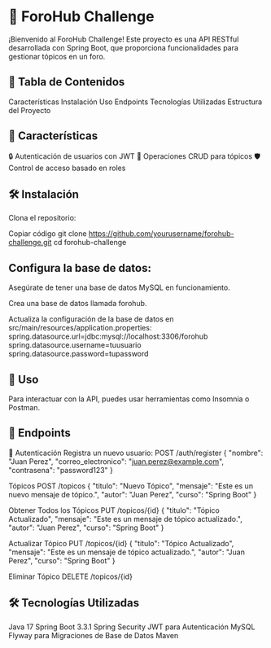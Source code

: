 # 🚀 **ForoHub Challenge**
¡Bienvenido al ForoHub Challenge! Este proyecto es una API RESTful desarrollada con Spring Boot, que proporciona funcionalidades para gestionar tópicos en un foro.

## 📑 Tabla de Contenidos
Características
Instalación
Uso
Endpoints
Tecnologías Utilizadas
Estructura del Proyecto

## 🌟 Características
🔒 Autenticación de usuarios con JWT
📝 Operaciones CRUD para tópicos
🛡️ Control de acceso basado en roles

## 🛠️ Instalación
Clona el repositorio:

Copiar código
git clone https://github.com/yourusername/forohub-challenge.git
cd forohub-challenge

## Configura la base de datos:

Asegúrate de tener una base de datos MySQL en funcionamiento.

Crea una base de datos llamada forohub.

Actualiza la configuración de la base de datos en src/main/resources/application.properties:
spring.datasource.url=jdbc:mysql://localhost:3306/forohub
spring.datasource.username=tuusuario
spring.datasource.password=tupassword

## 🚀 Uso
Para interactuar con la API, puedes usar herramientas como Insomnia o Postman.

## 🔄 Endpoints

🔐 Autenticación
Registra un nuevo usuario:
POST /auth/register
{
    "nombre": "Juan Perez",
    "correo_electronico": "juan.perez@example.com",
    "contrasena": "password123"
}

Tópicos
POST /topicos
{
    "titulo": "Nuevo Tópico",
    "mensaje": "Este es un nuevo mensaje de tópico.",
    "autor": "Juan Perez",
    "curso": "Spring Boot"
}

Obtener Todos los Tópicos
PUT /topicos/{id}
{
    "titulo": "Tópico Actualizado",
    "mensaje": "Este es un mensaje de tópico actualizado.",
    "autor": "Juan Perez",
    "curso": "Spring Boot"
}

Actualizar Tópico
PUT /topicos/{id}
{
    "titulo": "Tópico Actualizado",
    "mensaje": "Este es un mensaje de tópico actualizado.",
    "autor": "Juan Perez",
    "curso": "Spring Boot"
}

Eliminar Tópico
DELETE /topicos/{id}

## 🛠️ Tecnologías Utilizadas
Java 17
Spring Boot 3.3.1
Spring Security
JWT para Autenticación
MySQL
Flyway para Migraciones de Base de Datos
Maven





